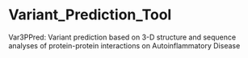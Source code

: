 # Variant_Prediction_Tool

Var3PPred: Variant prediction based on 3-D structure and sequence analyses of protein-protein interactions on Autoinflammatory Disease

